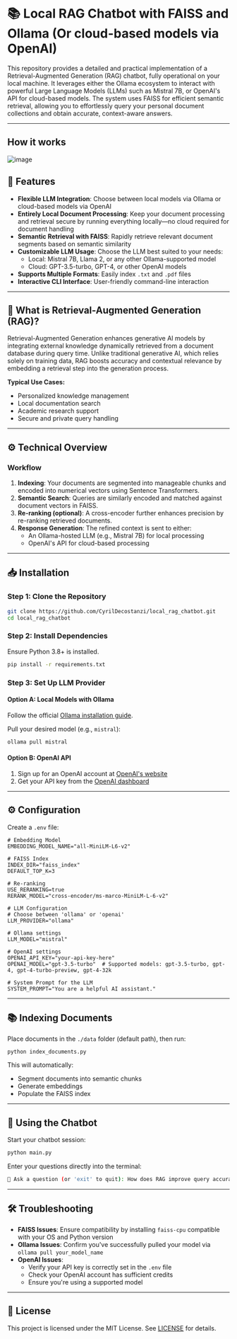 # 📚 Local RAG Chatbot with FAISS and Ollama (Or cloud-based models via OpenAI)

This repository provides a detailed and practical implementation of a Retrieval-Augmented Generation (RAG) chatbot, fully operational on your local machine. It leverages either the Ollama ecosystem to interact with powerful Large Language Models (LLMs) such as Mistral 7B, or OpenAI's API for cloud-based models. The system uses FAISS for efficient semantic retrieval, allowing you to effortlessly query your personal document collections and obtain accurate, context-aware answers.

---
## How it works

![image](https://github.com/user-attachments/assets/a816b9de-a0dd-406b-b382-0e335ff91902)


## 🚀 Features

-   **Flexible LLM Integration**: Choose between local models via Ollama or cloud-based models via OpenAI
-   **Entirely Local Document Processing**: Keep your document processing and retrieval secure by running everything locally—no cloud required for document handling
-   **Semantic Retrieval with FAISS**: Rapidly retrieve relevant document segments based on semantic similarity
-   **Customizable LLM Usage**: Choose the LLM best suited to your needs:
    -   Local: Mistral 7B, Llama 2, or any other Ollama-supported model
    -   Cloud: GPT-3.5-turbo, GPT-4, or other OpenAI models
-   **Supports Multiple Formats**: Easily index `.txt` and `.pdf` files
-   **Interactive CLI Interface**: User-friendly command-line interaction

---

## 📖 What is Retrieval-Augmented Generation (RAG)?

Retrieval-Augmented Generation enhances generative AI models by integrating external knowledge dynamically retrieved from a document database during query time. Unlike traditional generative AI, which relies solely on training data, RAG boosts accuracy and contextual relevance by embedding a retrieval step into the generation process.

**Typical Use Cases:**

-   Personalized knowledge management
-   Local documentation search
-   Academic research support
-   Secure and private query handling

---

## ⚙️ Technical Overview

### Workflow

1. **Indexing**: Your documents are segmented into manageable chunks and encoded into numerical vectors using Sentence Transformers.
2. **Semantic Search**: Queries are similarly encoded and matched against document vectors in FAISS.
3. **Re-ranking (optional)**: A cross-encoder further enhances precision by re-ranking retrieved documents.
4. **Response Generation**: The refined context is sent to either:
    - An Ollama-hosted LLM (e.g., Mistral 7B) for local processing
    - OpenAI's API for cloud-based processing

---

## 📥 Installation

### Step 1: Clone the Repository

```bash
git clone https://github.com/CyrilDecostanzi/local_rag_chatbot.git
cd local_rag_chatbot
```

### Step 2: Install Dependencies

Ensure Python 3.8+ is installed.

```bash
pip install -r requirements.txt
```

### Step 3: Set Up LLM Provider

#### Option A: Local Models with Ollama

Follow the official [Ollama installation guide](https://github.com/ollama/ollama).

Pull your desired model (e.g., `mistral`):

```bash
ollama pull mistral
```

#### Option B: OpenAI API

1. Sign up for an OpenAI account at [OpenAI's website](https://openai.com)
2. Get your API key from the [OpenAI dashboard](https://platform.openai.com/api-keys)

---

## ⚙️ Configuration

Create a `.env` file:

```env
# Embedding Model
EMBEDDING_MODEL_NAME="all-MiniLM-L6-v2"

# FAISS Index
INDEX_DIR="faiss_index"
DEFAULT_TOP_K=3

# Re-ranking
USE_RERANKING=true
RERANK_MODEL="cross-encoder/ms-marco-MiniLM-L-6-v2"

# LLM Configuration
# Choose between 'ollama' or 'openai'
LLM_PROVIDER="ollama"

# Ollama settings
LLM_MODEL="mistral"

# OpenAI settings
OPENAI_API_KEY="your-api-key-here"
OPENAI_MODEL="gpt-3.5-turbo"  # Supported models: gpt-3.5-turbo, gpt-4, gpt-4-turbo-preview, gpt-4-32k

# System Prompt for the LLM
SYSTEM_PROMPT="You are a helpful AI assistant."
```

---

## 📚 Indexing Documents

Place documents in the `./data` folder (default path), then run:

```bash
python index_documents.py
```

This will automatically:

-   Segment documents into semantic chunks
-   Generate embeddings
-   Populate the FAISS index

---

## 🤖 Using the Chatbot

Start your chatbot session:

```bash
python main.py
```

Enter your questions directly into the terminal:

```bash
💬 Ask a question (or 'exit' to quit): How does RAG improve query accuracy?
```

---

## 🛠 Troubleshooting

-   **FAISS Issues**: Ensure compatibility by installing `faiss-cpu` compatible with your OS and Python version
-   **Ollama Issues**: Confirm you've successfully pulled your model via `ollama pull your_model_name`
-   **OpenAI Issues**:
    -   Verify your API key is correctly set in the `.env` file
    -   Check your OpenAI account has sufficient credits
    -   Ensure you're using a supported model

---

## 📜 License

This project is licensed under the MIT License. See [LICENSE](LICENSE) for details.
